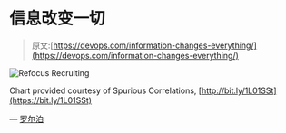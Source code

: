 # 信息改变一切

> 原文:[https://devops.com/information-changes-everything/](https://devops.com/information-changes-everything/)

![Refocus Recruiting](../Images/a72111ae8a4ac785e85e8db02bb42391.png)

Chart provided courtesy of Spurious Correlations, [http://bit.ly/1L01SSt](https://bit.ly/1L01SSt)

— [罗尔泊](https://devops.com/author/breselman/)